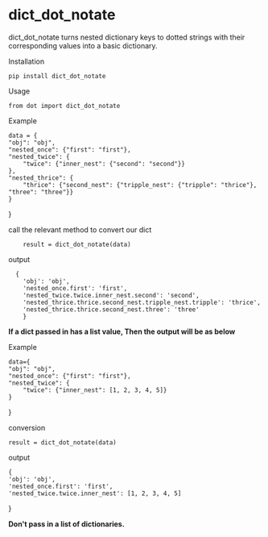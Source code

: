 # dict_dot_notate

dict_dot_notate turns nested dictionary keys to dotted strings with their corresponding values into a basic dictionary. 

Installation

    pip install dict_dot_notate
            
Usage

    from dot import dict_dot_notate

Example

    data = {
    "obj": "obj",
    "nested_once": {"first": "first"},
    "nested_twice": {
        "twice": {"inner_nest": {"second": "second"}}
    },
    "nested_thrice": {
        "thrice": {"second_nest": {"tripple_nest": {"tripple": "thrice"}, "three": "three"}}
    }
}

call the relevant method to convert our dict 

        result = dict_dot_notate(data)

output


      {
        'obj': 'obj',
        'nested_once.first': 'first',
        'nested_twice.twice.inner_nest.second': 'second',
        'nested_thrice.thrice.second_nest.tripple_nest.tripple': 'thrice', 
        'nested_thrice.thrice.second_nest.three': 'three'
        }

**If a dict passed in has a list value, Then the output will be as below**

Example

    data={
    "obj": "obj",
    "nested_once": {"first": "first"},
    "nested_twice": {
        "twice": {"inner_nest": [1, 2, 3, 4, 5]}
    }
}
    
conversion

    result = dict_dot_notate(data)

output

    {
    'obj': 'obj',
    'nested_once.first': 'first',
    'nested_twice.twice.inner_nest': [1, 2, 3, 4, 5]
}


**Don't pass in a list of dictionaries.**
